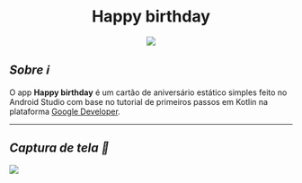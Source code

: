 <h1 align="center">Happy birthday</h1>

<p align="center">
  <a href="https://www.flaticon.com/authors/freepik"><img src="https://user-images.githubusercontent.com/56049250/95271883-6bbfcf00-0815-11eb-8ed0-d07f264f1477.png"/></a>
</p>

<h2 align="left"><i>Sobre ℹ</i></h2>

<p align="left">
  O app <b>Happy birthday</b> é um cartão de aniversário estático simples feito no Android Studio com base no tutorial de primeiros passos em Kotlin na plataforma <a href="https://developer.android.com/kotlin/androidbasics">Google Developer</a>.
</p>

---

<h2 align="left"><i>Captura de tela 📱</i></h2>
<img src="https://user-images.githubusercontent.com/56049250/95276784-877da200-0822-11eb-8b24-80201b0f8a42.jpg"/>
